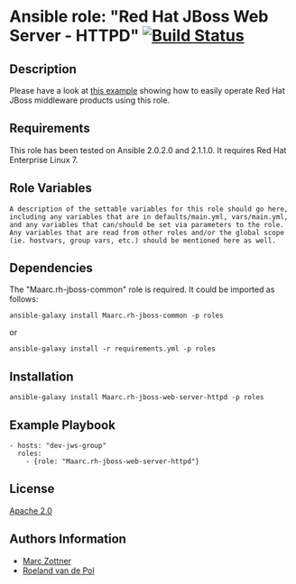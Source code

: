 Ansible role: "Red Hat JBoss Web Server - HTTPD" [![Build Status](https://travis-ci.org/Maarc/ansible-role-redhat-jboss-web-server-httpd.svg?branch=master)](https://travis-ci.org/Maarc/ansible-role-redhat-jboss-web-server-httpd)
=================================

Description
-----------

Please have a look at [this example](https://github.com/Maarc/ansible_middleware_soe) showing how to easily operate Red Hat JBoss middleware products using this role.


Requirements
------------

This role has been tested on Ansible 2.0.2.0 and 2.1.1.0. It requires Red Hat Enterprise Linux 7.


Role Variables
--------------

    A description of the settable variables for this role should go here, including any variables that are in defaults/main.yml, vars/main.yml, and any variables that can/should be set via parameters to the role. Any variables that are read from other roles and/or the global scope (ie. hostvars, group vars, etc.) should be mentioned here as well.


Dependencies
------------

The "Maarc.rh-jboss-common" role is required. It could be imported as follows:

    ansible-galaxy install Maarc.rh-jboss-common -p roles

or

    ansible-galaxy install -r requirements.yml -p roles


Installation
------------

    ansible-galaxy install Maarc.rh-jboss-web-server-httpd -p roles



Example Playbook
----------------

    - hosts: "dev-jws-group"
      roles:
        - {role: "Maarc.rh-jboss-web-server-httpd"}


License
-------

[Apache 2.0](./LICENSE)


Authors Information
------------------

* [Marc Zottner](https://github.com/Maarc)
* [Roeland van de Pol](https://github.com/roelandpol)
